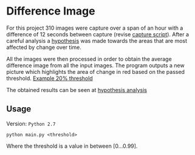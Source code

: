 # Difference Image

For this project 310 images were capture over a span of an hour with a difference of
12 seconds between capture (revise [capture script](capture_image.py)). After a careful
analysis a [hypothesis](Hypothesis.pdf) was made towards the areas that are most
affected by change over time.

All the images were then processed in order to obtain the average difference image
from all the input images. The program outputs a new picture which highlights
the area of change in red based on the passed threshold.
[Example 20% threshold](figure_20.png)

The obtained results can be seen at [hypothesis analysis](Hw4HypothesesAnalysis.pdf)


## Usage

Version: `Python 2.7`

`python main.py <threshold>`

Where the threshold is a value in between [0...0.99].
